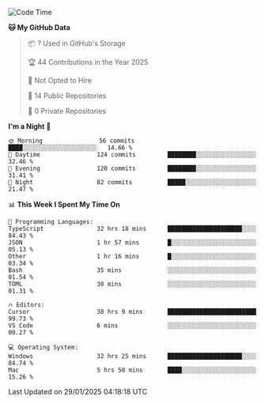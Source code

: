 <!--START_SECTION:waka-->
![Code Time](http://img.shields.io/badge/Code%20Time-6%2C599%20hrs%2052%20mins-blue)

**🐱 My GitHub Data** 

> 📦 ? Used in GitHub's Storage 
 > 
> 🏆 44 Contributions in the Year 2025
 > 
> 🚫 Not Opted to Hire
 > 
> 📜 14 Public Repositories 
 > 
> 🔑 0 Private Repositories 
 > 
**I'm a Night 🦉** 

```text
🌞 Morning                56 commits          ████░░░░░░░░░░░░░░░░░░░░░   14.66 % 
🌆 Daytime                124 commits         ████████░░░░░░░░░░░░░░░░░   32.46 % 
🌃 Evening                120 commits         ████████░░░░░░░░░░░░░░░░░   31.41 % 
🌙 Night                  82 commits          █████░░░░░░░░░░░░░░░░░░░░   21.47 % 
```


📊 **This Week I Spent My Time On** 

```text
💬 Programming Languages: 
TypeScript               32 hrs 18 mins      █████████████████████░░░░   84.43 % 
JSON                     1 hr 57 mins        █░░░░░░░░░░░░░░░░░░░░░░░░   05.13 % 
Other                    1 hr 16 mins        █░░░░░░░░░░░░░░░░░░░░░░░░   03.34 % 
Bash                     35 mins             ░░░░░░░░░░░░░░░░░░░░░░░░░   01.54 % 
TOML                     30 mins             ░░░░░░░░░░░░░░░░░░░░░░░░░   01.31 % 

🔥 Editors: 
Cursor                   38 hrs 9 mins       █████████████████████████   99.73 % 
VS Code                  6 mins              ░░░░░░░░░░░░░░░░░░░░░░░░░   00.27 % 

💻 Operating System: 
Windows                  32 hrs 25 mins      █████████████████████░░░░   84.74 % 
Mac                      5 hrs 50 mins       ████░░░░░░░░░░░░░░░░░░░░░   15.26 % 
```


 Last Updated on 29/01/2025 04:18:18 UTC
<!--END_SECTION:waka-->

